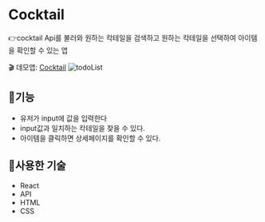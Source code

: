 # Cocktail
:point_right:cocktail Api를 불러와 원하는 칵테일을 검색하고 원하는 칵테일을 선택하여 아이템을 확인할 수 있는 앱

:clapper: 데모앱: [Cocktail](https://earnest-dasik-7a5f4d.netlify.app/)
![todoList](./images/todo.PNG)

## :memo:기능
+ 유저가 input에 값을 입력한다
+ input값과 일치하는 칵테일을 찾을 수 있다.
+ 아이템을 클릭하면 상세페이지를 확인할 수 있다.

## :hammer:사용한 기술
+ React
+ API
+ HTML
+ CSS
